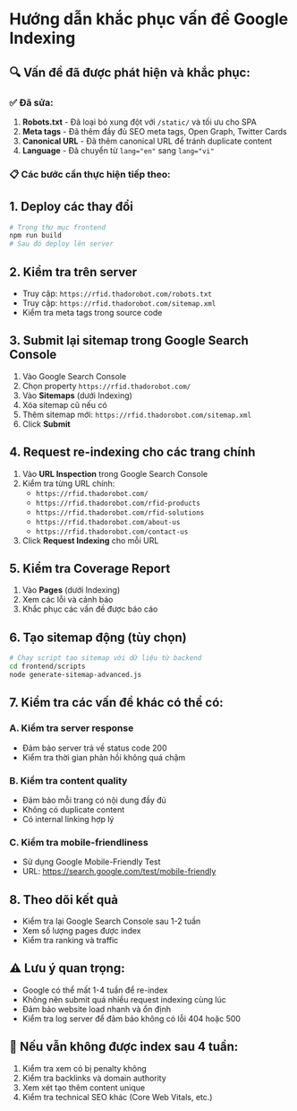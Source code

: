 # Hướng dẫn khắc phục vấn đề Google Indexing

## 🔍 Vấn đề đã được phát hiện và khắc phục:

### ✅ **Đã sửa:**
1. **Robots.txt** - Đã loại bỏ xung đột với `/static/` và tối ưu cho SPA
2. **Meta tags** - Đã thêm đầy đủ SEO meta tags, Open Graph, Twitter Cards
3. **Canonical URL** - Đã thêm canonical URL để tránh duplicate content
4. **Language** - Đã chuyển từ `lang="en"` sang `lang="vi"`

### 📋 **Các bước cần thực hiện tiếp theo:**

## 1. **Deploy các thay đổi**
```bash
# Trong thư mục frontend
npm run build
# Sau đó deploy lên server
```

## 2. **Kiểm tra trên server**
- Truy cập: `https://rfid.thadorobot.com/robots.txt`
- Truy cập: `https://rfid.thadorobot.com/sitemap.xml`
- Kiểm tra meta tags trong source code

## 3. **Submit lại sitemap trong Google Search Console**
1. Vào Google Search Console
2. Chọn property `https://rfid.thadorobot.com/`
3. Vào **Sitemaps** (dưới Indexing)
4. Xóa sitemap cũ nếu có
5. Thêm sitemap mới: `https://rfid.thadorobot.com/sitemap.xml`
6. Click **Submit**

## 4. **Request re-indexing cho các trang chính**
1. Vào **URL Inspection** trong Google Search Console
2. Kiểm tra từng URL chính:
   - `https://rfid.thadorobot.com/`
   - `https://rfid.thadorobot.com/rfid-products`
   - `https://rfid.thadorobot.com/rfid-solutions`
   - `https://rfid.thadorobot.com/about-us`
   - `https://rfid.thadorobot.com/contact-us`
3. Click **Request Indexing** cho mỗi URL

## 5. **Kiểm tra Coverage Report**
1. Vào **Pages** (dưới Indexing)
2. Xem các lỗi và cảnh báo
3. Khắc phục các vấn đề được báo cáo

## 6. **Tạo sitemap động (tùy chọn)**
```bash
# Chạy script tạo sitemap với dữ liệu từ backend
cd frontend/scripts
node generate-sitemap-advanced.js
```

## 7. **Kiểm tra các vấn đề khác có thể có:**

### A. **Kiểm tra server response**
- Đảm bảo server trả về status code 200
- Kiểm tra thời gian phản hồi không quá chậm

### B. **Kiểm tra content quality**
- Đảm bảo mỗi trang có nội dung đầy đủ
- Không có duplicate content
- Có internal linking hợp lý

### C. **Kiểm tra mobile-friendliness**
- Sử dụng Google Mobile-Friendly Test
- URL: https://search.google.com/test/mobile-friendly

## 8. **Theo dõi kết quả**
- Kiểm tra lại Google Search Console sau 1-2 tuần
- Xem số lượng pages được index
- Kiểm tra ranking và traffic

## ⚠️ **Lưu ý quan trọng:**
- Google có thể mất 1-4 tuần để re-index
- Không nên submit quá nhiều request indexing cùng lúc
- Đảm bảo website load nhanh và ổn định
- Kiểm tra log server để đảm bảo không có lỗi 404 hoặc 500

## 🚨 **Nếu vẫn không được index sau 4 tuần:**
1. Kiểm tra xem có bị penalty không
2. Kiểm tra backlinks và domain authority
3. Xem xét tạo thêm content unique
4. Kiểm tra technical SEO khác (Core Web Vitals, etc.)

